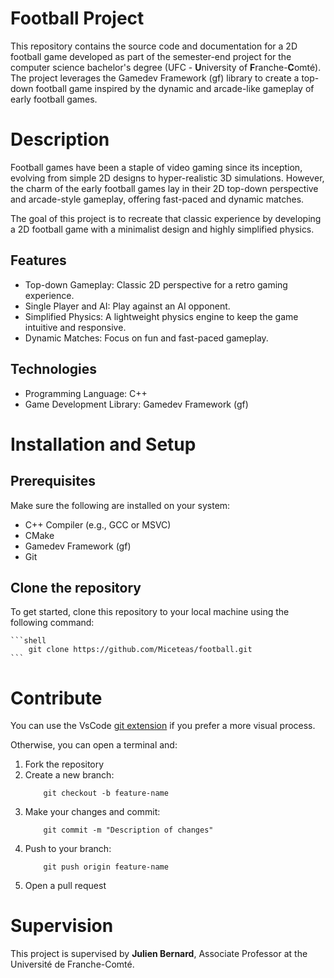 # Football Project

This repository contains the source code and documentation for a 2D football game developed as part of the semester-end project for the computer science bachelor's degree (UFC - **U**niversity of **F**ranche-**C**omté). The project leverages the Gamedev Framework (gf) library to create a top-down football game inspired by the dynamic and arcade-like gameplay of early football games.

# Description

Football games have been a staple of video gaming since its inception, evolving from simple 2D designs to hyper-realistic 3D simulations. However, the charm of the early football games lay in their 2D top-down perspective and arcade-style gameplay, offering fast-paced and dynamic matches.

The goal of this project is to recreate that classic experience by developing a 2D football game with a minimalist design and highly simplified physics.

## Features

* Top-down Gameplay: Classic 2D perspective for a retro gaming experience.
* Single Player and AI: Play against an AI opponent.
* Simplified Physics: A lightweight physics engine to keep the game intuitive and responsive.
* Dynamic Matches: Focus on fun and fast-paced gameplay.

## Technologies

* Programming Language: C++
* Game Development Library: Gamedev Framework (gf)


# Installation and Setup

## Prerequisites

Make sure the following are installed on your system:

* C++ Compiler (e.g., GCC or MSVC)
* CMake
* Gamedev Framework (gf)
* Git

## Clone the repository

To get started, clone this repository to your local machine using the following command:

    ```shell
        git clone https://github.com/Miceteas/football.git 
    ```


# Contribute 

You can use the VsCode [git extension](https://marketplace.visualstudio.com/items?itemName=GitHub.vscode-pull-request-github) if you prefer a more visual process. 

Otherwise, you can open a terminal and: 

1. Fork the repository
2. Create a new branch:
    ```shell
        git checkout -b feature-name
    ```
3. Make your changes and commit:
    ```shell
        git commit -m "Description of changes"
    ```
4. Push to your branch:
    ```shell
        git push origin feature-name
    ```
5. Open a pull request


# Supervision
This project is supervised by **Julien Bernard**, Associate Professor at the Université de Franche-Comté.